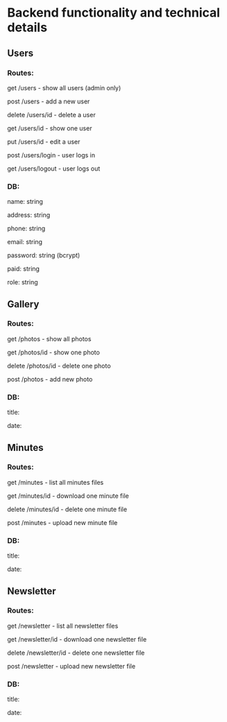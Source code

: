 # Backend functionality and technical details



## Users

### Routes:

get /users - show all users (admin only) 

post /users - add a new user

delete /users/id - delete a user

get /users/id - show one user

put /users/id - edit a user

post /users/login - user logs in

get /users/logout - user logs out

### DB:

name: string

address: string

phone: string

email: string

password: string (bcrypt)

paid: string

role: string




## Gallery

### Routes:

get /photos - show all photos

get /photos/id - show one photo

delete /photos/id - delete one photo

post /photos - add new photo

### DB:

title:

date:



## Minutes

### Routes:

get /minutes - list all minutes files

get /minutes/id - download one minute file

delete /minutes/id - delete one minute file

post /minutes - upload new minute file



### DB:

title:

date:



## Newsletter

### Routes:

get /newsletter - list all newsletter files

get /newsletter/id - download one newsletter file

delete /newsletter/id - delete one newsletter file

post /newsletter - upload new newsletter file

### DB:

title:

date:





